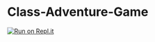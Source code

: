 # Class-Adventure-Game
[![Run on Repl.it](https://replit.com/badge/github/McRavenberry/Class-Adventure-Game)](https://replit.com/new/github/McRavenberry/Class-Adventure-Game)

